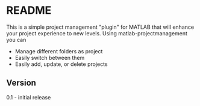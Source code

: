 # README

This is a simple project management "plugin" for MATLAB that will enhance your project experience to new levels. Using matlab-projectmanagement you can

* Manage different folders as project
* Easily switch between them
* Easily add, update, or delete projects


## Version
0.1 - initial release
